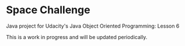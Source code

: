 # Space Challenge

Java project for Udacity's Java Object Oriented Programming: Lesson 6 

This is a work in progress and will be updated periodically. 
